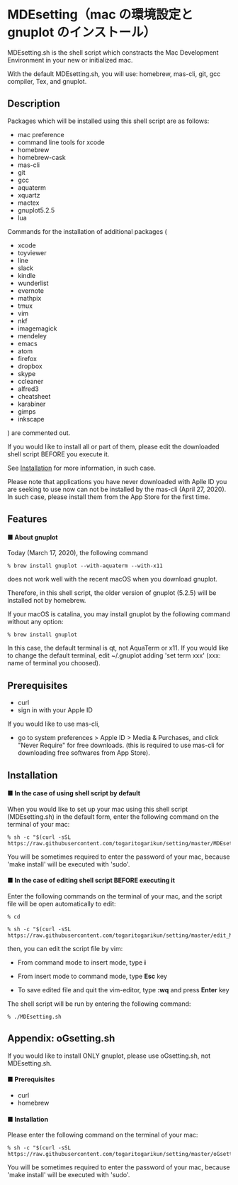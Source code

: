 # MDEsetting（mac の環境設定と gnuplot のインストール）
MDEsetting.sh is the shell script which constracts the Mac Development Environment in your new or initialized mac.

With the default MDEsetting.sh, you will use: homebrew, mas-cli, git, gcc compiler, Tex, and gnuplot. 

## Description
Packages which will be installed using this shell script are as follows:
- mac preference
- command line tools for xcode
- homebrew
- homebrew-cask
- mas-cli
- git
- gcc
- aquaterm
- xquartz
- mactex
- gnuplot5.2.5
- lua

Commands for the installation of additional packages (
- xcode
- toyviewer
- line
- slack
- kindle
- wunderlist
- evernote
- mathpix
- tmux
- vim
- nkf
- imagemagick
- mendeley
- emacs
- atom
- firefox
- dropbox
- skype
- ccleaner
- alfred3
- cheatsheet
- karabiner
- gimps
- inkscape

) are commented out. 

If you would like to install all or part of them, please edit the downloaded shell script BEFORE you execute it.

See [Installation](#Installation) for more information, in such case.

Please note that applications you have never downloaded with Aplle ID you are seeking to use now can not be installed by the mas-cli (April 27, 2020). 
In such case, please install them from the App Store for the first time.


## Features
#### ■ About gnuplot
Today (March 17, 2020), the following command

    % brew install gnuplot --with-aquaterm --with-x11

does not work well with the recent macOS when you download gnuplot.

Therefore, in this shell script, 
the older version of gnuplot (5.2.5) will be installed not by homebrew.


If your macOS is catalina, 
you may install gnuplot by the following command without any option: 

    % brew install gnuplot

In this case, the default terminal is qt, not AquaTerm or x11.
If you would like to change the default terminal, edit ~/.gnuplot adding 'set term xxx' (xxx: name of terminal you choosed).


## Prerequisites
- curl
- sign in with your Apple ID

If you would like to use mas-cli,

- go to system preferences > Apple ID > Media & Purchases, and click "Never Require" for free downloads. (this is required to use mas-cli for downloading free softwares from App Store).


## Installation
#### ■ In the case of using shell script by default
When you would like to set up your mac using this shell script (MDEsetting.sh) in the default form, enter the following command on the terminal of your mac:

    % sh -c "$(curl -sSL https://raw.githubusercontent.com/togaritogarikun/setting/master/MDEsetting.sh)"

You will be sometimes required to enter the password of your mac, because 'make install' will be executed with 'sudo'.

#### ■ In the case of editing shell script BEFORE executing it
Enter the following commands on the terminal of your mac, and the script file will be open automatically to edit:

    % cd

    % sh -c "$(curl -sSL https://raw.githubusercontent.com/togaritogarikun/setting/master/edit_MDEsetting.sh)"
    
then, you can edit the script file by vim:

- From command mode to insert mode, type **i**

- From insert mode to command mode, type **Esc** key

- To save edited file and quit the vim-editor, type **:wq** and press **Enter** key

The shell script will be run by entering the following command:
    
    % ./MDEsetting.sh

## Appendix: oGsetting.sh
If you would like to install ONLY gnuplot, please use oGsetting.sh, not MDEsetting.sh.

#### ■ Prerequisites
- curl
- homebrew

#### ■ Installation
Please enter the following command on the terminal of your mac:

    % sh -c "$(curl -sSL https://raw.githubusercontent.com/togaritogarikun/setting/master/oGsetting.sh)"

You will be sometimes required to enter the password of your mac, because 'make install' will be executed with 'sudo'.
